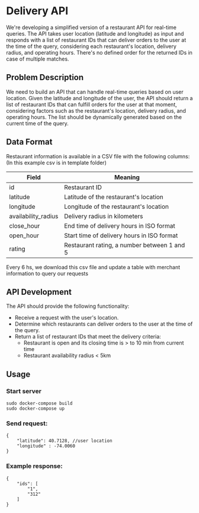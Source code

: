 # Delivery API
We're developing a simplified version of a restaurant API for real-time queries. The API takes user location (latitude and longitude) as input and responds with a list of restaurant IDs that can deliver orders to the user at the time of the query, considering each restaurant's location, delivery radius, and operating hours. There's no defined order for the returned IDs in case of multiple matches.

## Problem Description
We need to build an API that can handle real-time queries based on user location. Given the latitude and longitude of the user, the API should return a list of restaurant IDs that can fulfill orders for the user at that moment, considering factors such as the restaurant's location, delivery radius, and operating hours. The list should be dynamically generated based on the current time of the query.

## Data Format
Restaurant information is available in a CSV file with the following columns: (In this example csv is in template folder)

| Field  | Meaning  |
| ------------ | ------------ |
|  id |  Restaurant ID |
|  latitude |Latitude of the restaurant's location   |
|longitude   | Longitude of the restaurant's location  |
|  availability_radius |   Delivery radius in kilometers|
|  close_hour |  End time of delivery hours in ISO format |
|  open_hour | Start time of delivery hours in ISO format  |
|  rating | Restaurant rating, a number between 1 and 5 |

Every 6 hs, we download this csv file and update a table with merchant information to query our requests

## API Development
The API should provide the following functionality:

- Receive a request with the user's location.
- Determine which restaurants can deliver orders to the user at the time of the query.
- Return a list of restaurant IDs that meet the delivery criteria:
  * Restaurant is open and its closing time is > to 10 min from current time
  * Restaurant availability radius < 5km

## Usage

### Start server

```code
sudo docker-compose build 
sudo docker-compose up
```

### Send request: 
```code
{
    "latitude": 40.7128, //user location
    "longitude" : -74.0060
}
```

### Example response:
```code
{
    "ids": [
        "1", 
        "312"
    ]
}
```
